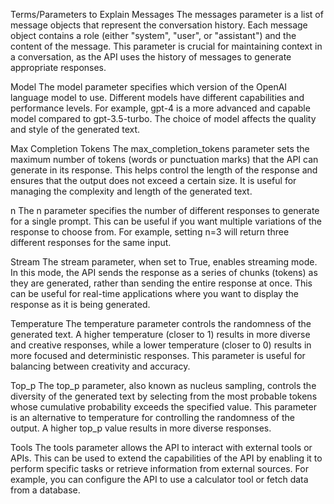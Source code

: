 Terms/Parameters to Explain
Messages
The messages parameter is a list of message objects that represent the conversation history. Each message object contains a role (either "system", "user", or "assistant") and the content of the message. This parameter is crucial for maintaining context in a conversation, as the API uses the history of messages to generate appropriate responses.

Model
The model parameter specifies which version of the OpenAI language model to use. Different models have different capabilities and performance levels. For example, gpt-4 is a more advanced and capable model compared to gpt-3.5-turbo. The choice of model affects the quality and style of the generated text.

Max Completion Tokens
The max_completion_tokens parameter sets the maximum number of tokens (words or punctuation marks) that the API can generate in its response. This helps control the length of the response and ensures that the output does not exceed a certain size. It is useful for managing the complexity and length of the generated text.

n
The n parameter specifies the number of different responses to generate for a single prompt. This can be useful if you want multiple variations of the response to choose from. For example, setting n=3 will return three different responses for the same input.

Stream
The stream parameter, when set to True, enables streaming mode. In this mode, the API sends the response as a series of chunks (tokens) as they are generated, rather than sending the entire response at once. This can be useful for real-time applications where you want to display the response as it is being generated.

Temperature
The temperature parameter controls the randomness of the generated text. A higher temperature (closer to 1) results in more diverse and creative responses, while a lower temperature (closer to 0) results in more focused and deterministic responses. This parameter is useful for balancing between creativity and accuracy.

Top_p
The top_p parameter, also known as nucleus sampling, controls the diversity of the generated text by selecting from the most probable tokens whose cumulative probability exceeds the specified value. This parameter is an alternative to temperature for controlling the randomness of the output. A higher top_p value results in more diverse responses.

Tools
The tools parameter allows the API to interact with external tools or APIs. This can be used to extend the capabilities of the API by enabling it to perform specific tasks or retrieve information from external sources. For example, you can configure the API to use a calculator tool or fetch data from a database.
